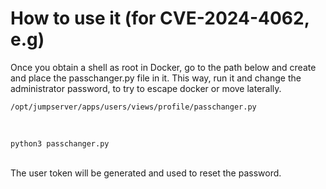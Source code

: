 # How to use it (for CVE-2024-4062, e.g)

Once you obtain a shell as root in Docker, go to the path below and create and place the passchanger.py file in it. This way, run it and change the administrator password, to try to escape docker or move laterally.<br>

```
/opt/jumpserver/apps/users/views/profile/passchanger.py
```
<br>

```
python3 passchanger.py
```
<br>
The user token will be generated and used to reset the password.


